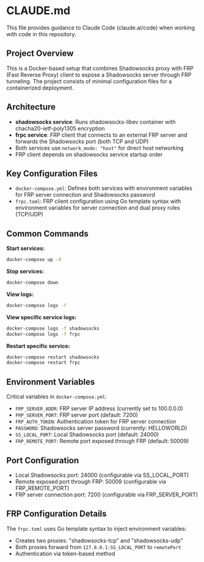 # CLAUDE.md

This file provides guidance to Claude Code (claude.ai/code) when working with code in this repository.

## Project Overview

This is a Docker-based setup that combines Shadowsocks proxy with FRP (Fast Reverse Proxy) client to expose a Shadowsocks server through FRP tunneling. The project consists of minimal configuration files for a containerized deployment.

## Architecture

- **shadowsocks service**: Runs shadowsocks-libev container with chacha20-ietf-poly1305 encryption
- **frpc service**: FRP client that connects to an external FRP server and forwards the Shadowsocks port (both TCP and UDP)
- Both services use `network_mode: "host"` for direct host networking
- FRP client depends on shadowsocks service startup order

## Key Configuration Files

- `docker-compose.yml`: Defines both services with environment variables for FRP server connection and Shadowsocks password
- `frpc.toml`: FRP client configuration using Go template syntax with environment variables for server connection and dual proxy rules (TCP/UDP)

## Common Commands

**Start services:**
```bash
docker-compose up -d
```

**Stop services:**
```bash
docker-compose down
```

**View logs:**
```bash
docker-compose logs -f
```

**View specific service logs:**
```bash
docker-compose logs -f shadowsocks
docker-compose logs -f frpc
```

**Restart specific service:**
```bash
docker-compose restart shadowsocks
docker-compose restart frpc
```

## Environment Variables

Critical variables in `docker-compose.yml`:
- `FRP_SERVER_ADDR`: FRP server IP address (currently set to 100.0.0.0)
- `FRP_SERVER_PORT`: FRP server port (default: 7200)  
- `FRP_AUTH_TOKEN`: Authentication token for FRP server connection
- `PASSWORD`: Shadowsocks server password (currently: HELLOWORLD)
- `SS_LOCAL_PORT`: Local Shadowsocks port (default: 24000)
- `FRP_REMOTE_PORT`: Remote port exposed through FRP (default: 50009)

## Port Configuration

- Local Shadowsocks port: 24000 (configurable via SS_LOCAL_PORT)
- Remote exposed port through FRP: 50009 (configurable via FRP_REMOTE_PORT)
- FRP server connection port: 7200 (configurable via FRP_SERVER_PORT)

## FRP Configuration Details

The `frpc.toml` uses Go template syntax to inject environment variables:
- Creates two proxies: "shadowsocks-tcp" and "shadowsocks-udp"
- Both proxies forward from `127.0.0.1:SS_LOCAL_PORT` to `remotePort`
- Authentication via token-based method